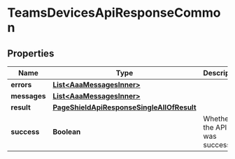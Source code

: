 

# TeamsDevicesApiResponseCommon


## Properties

| Name | Type | Description | Notes |
|------------ | ------------- | ------------- | -------------|
|**errors** | [**List&lt;AaaMessagesInner&gt;**](AaaMessagesInner.md) |  |  |
|**messages** | [**List&lt;AaaMessagesInner&gt;**](AaaMessagesInner.md) |  |  |
|**result** | [**PageShieldApiResponseSingleAllOfResult**](PageShieldApiResponseSingleAllOfResult.md) |  |  |
|**success** | **Boolean** | Whether the API call was successful. |  |



